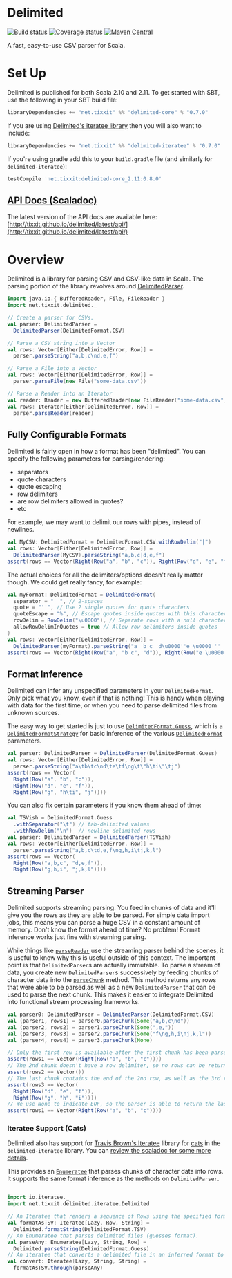 # Delimited

[![Build status](https://img.shields.io/travis/tixxit/delimited/master.svg)](https://travis-ci.org/tixxit/delimited)
[![Coverage status](https://img.shields.io/codecov/c/github/tixxit/delimited/master.svg)](https://codecov.io/github/tixxit/delimited)
[![Maven Central](https://img.shields.io/maven-central/v/net.tixxit/delimited-core_2.11.svg)](https://maven-badges.herokuapp.com/maven-central/net.tixxit/delimited-core_2.11)

A fast, easy-to-use CSV parser for Scala.

# Set Up

Delimited is published for both Scala 2.10 and 2.11. To get started with SBT,
use the following in your SBT build file:

```scala
libraryDependencies += "net.tixxit" %% "delimited-core" % "0.7.0"
```

If you are using [Delimited's iteratee library](http://tixxit.github.io/delimited/latest/api/#net.tixxit.delimited.iteratee.Delimited$)
then you will also want to include:

```scala
libraryDependencies += "net.tixxit" %% "delimited-iteratee" % "0.7.0"
```

If you're using gradle add this to your `build.gradle` file (and similarly for `delimited-iteratee`):

```gradle
testCompile 'net.tixxit:delimited-core_2.11:0.8.0'
```

## [API Docs (Scaladoc)](http://tixxit.github.io/delimited/latest/api/)

The latest version of the API docs are available here: [http://tixxit.github.io/delimited/latest/api/](http://tixxit.github.io/delimited/latest/api/)

# Overview

Delimited is a library for parsing CSV and CSV-like data in Scala. The parsing
portion of the library revolves around [DelimitedParser](http://tixxit.github.io/delimited/latest/api/#net.tixxit.delimited.DelimitedParser).

```scala
import java.io.{ BufferedReader, File, FileReader }
import net.tixxit.delimited._

// Create a parser for CSVs.
val parser: DelimitedParser =
  DelimitedParser(DelimitedFormat.CSV)

// Parse a CSV string into a Vector
val rows: Vector[Either[DelimitedError, Row]] =
  parser.parseString("a,b,c\nd,e,f")

// Parse a File into a Vector
val rows: Vector[Either[DelimitedError, Row]] =
  parser.parseFile(new File("some-data.csv"))

// Parse a Reader into an Iterator
val reader: Reader = new BufferedReader(new FileReader("some-data.csv", "utf-8"))
val rows: Iterator[Either[DelimitedError, Row]] =
  parser.parseReader(reader)
```

## Fully Configurable Formats

Delimited is fairly open in how a format has been "delimited". You can specify
the following parameters for parsing/rendering:

  * separators
  * quote characters
  * quote escaping
  * row delimiters
  * are row delimiters allowed in quotes?
  * etc

For example, we may want to delimit our rows with pipes, instead of newlines.

```scala
val MyCSV: DelimitedFormat = DelimitedFormat.CSV.withRowDelim("|")
val rows: Vector[Either[DelimitedError, Row]] =
  DelimitedParser(MyCSV).parseString("a,b,c|d,e,f")
assert(rows == Vector(Right(Row("a", "b", "c")), Right(Row("d", "e", "f"))))
```

The actual choices for all the delimiters/options doesn't really matter though.
We could get really fancy, for example:

```scala
val myFormat: DelimitedFormat = DelimitedFormat(
  separator = "  ", // 2-spaces
  quote = "''", // Use 2 single quotes for quote characters
  quoteEscape = "%", // Escape quotes inside quotes with this character
  rowDelim = RowDelim("\u0000"), // Separate rows with a null character
  allowRowDelimInQuotes = true // Allow row delimiters inside quotes
)
val rows: Vector[Either[DelimitedError, Row]] =
  DelimitedParser(myFormat).parseString("a  b c  d\u0000''e \u0000 ''  ''%''''  f")
assert(rows == Vector(Right(Row("a", "b c", "d")), Right(Row("e \u0000 ", "''", "f"))))
```

## Format Inference

Delimited can infer any unspecified parameters in your `DelimitedFormat`. Only
pick what you know, even if that is nothing! This is handy when playing with
data for the first time, or when you need to parse delimited files from unknown
sources.

The easy way to get started is just to use [`DelimitedFormat.Guess`](http://tixxit.github.io/delimited/latest/api/#net.tixxit.delimited.DelimitedFormat$),
which is a [`DelimitedFormatStrategy`](http://tixxit.github.io/delimited/latest/api/#net.tixxit.delimited.DelimitedFormatStrategy)
for basic inference of the various [`DelimitedFormat`](http://tixxit.github.io/delimited/latest/api/#net.tixxit.delimited.DelimitedFormat)
parameters.

```scala
val parser: DelimitedParser = DelimitedParser(DelimitedFormat.Guess)
val rows: Vector[Either[DelimitedError, Row]] =
  parser.parseString("a\tb\tc\nd\te\tf\ng\t\"h\ti\"\tj")
assert(rows == Vector(
  Right(Row("a", "b", "c")),
  Right(Row("d", "e", "f")),
  Right(Row("g", "h\ti", "j"))))
```

You can also fix certain parameters if you know them ahead of time:

```scala
val TSVish = DelimitedFormat.Guess
  .withSeparator("\t") // tab-delimited values
  .withRowDelim("\n")  // newline delimited rows
val parser: DelimitedParser = DelimitedParser(TSVish)
val rows: Vector[Either[DelimitedError, Row]] =
  parser.parseString("a,b,c\td,e,f\ng,h,i\tj,k,l")
assert(rows == Vector(
  Right(Row("a,b,c", "d,e,f")),
  Right(Row("g,h,i", "j,k,l"))))
```

## Streaming Parser

Delimited supports streaming parsing. You feed in chunks of data and it'll give
you the rows as they are able to be parsed. For simple data import jobs, this
means you can parse a huge CSV in a constant amount of memory. Don't know the
format ahead of time? No problem! Format inference works just fine with
streaming parsing.

While things like [`parseReader`](http://tixxit.github.io/delimited/latest/api/index.html#net.tixxit.delimited.DelimitedParser@parseReader(reader:java.io.Reader):Iterator[Either[net.tixxit.delimited.DelimitedError,net.tixxit.delimited.Row]])
use the streaming parser behind the scenes, it is useful to know why this is
useful outside of this context. The important point is that `DelimitedParser`s
are actually immutable. To parse a stream of data, you create new `DelimitedParser`s
successively by feeding chunks of character data into the
[`parseChunk`](http://tixxit.github.io/delimited/latest/api/index.html#net.tixxit.delimited.DelimitedParser@parseChunk(chunk:Option[String]):(net.tixxit.delimited.DelimitedParser,Vector[Either[net.tixxit.delimited.DelimitedError,net.tixxit.delimited.Row]]))
method. This method returns any rows that were able to be parsed,as well as a
new `DelimitedParser` that can be used to parse the next chunk. This makes it
easier to integrate Delimited into functional stream processing frameworks.

```scala
val parser0: DelimitedParser = DelimitedParser(DelimitedFormat.CSV)
val (parser1, rows1) = parser0.parseChunk(Some("a,b,c\nd"))
val (parser2, rows2) = parser1.parseChunk(Some(",e,"))
val (parser3, rows3) = parser2.parseChunk(Some("f\ng,h,i\nj,k,l"))
val (parser4, rows4) = parser3.parseChunk(None)

// Only the first row is available after the first chunk has been parsed.
assert(rows1 == Vector(Right(Row("a", "b", "c"))))
// The 2nd chunk doesn't have a row delimiter, so no rows can be returned.
assert(rows2 == Vector())
// The last chunk contains the end of the 2nd row, as well as the 3rd row.
assert(rows3 == Vector(
  Right(Row("d", "e", "f")),
  Right(Row("g", "h", "i"))))
// We use None to indicate EOF, so the parser is able to return the last row.
assert(rows1 == Vector(Right(Row("a", "b", "c"))))
```

### Iteratee Support (Cats)

Delimited also has support for [Travis Brown's Iteratee](https://github.com/travisbrown/iteratee)
library for [cats](https://github.com/typelevel/cats) in the
`delimited-iteratee` library. You can 
[review the scaladoc for some more details](http://tixxit.github.io/delimited/latest/api/#net.tixxit.delimited.iteratee.Delimited$).

This provides an [`Enumeratee`](https://travisbrown.github.io/iteratee/api/index.html#io.iteratee.Enumeratee)
that parses chunks of character data into rows. It supports the same format
inference as the methods on `DelimitedParser`.

```scala

import io.iteratee._
import net.tixxit.delimited.iteratee.Delimited

// An Iteratee that renders a sequence of Rows using the specified format.
val formatAsTSV: Iteratee[Lazy, Row, String] =
  Delimited.formatString(DelimitedFormat.TSV)
// An Enumeratee that parses delimited files (guesses format).
val parseAny: Enumeratee[Lazy, String, Row] =
  Delimited.parseString(DelimitedFormat.Guess)
// An iteratee that converts a delimited file in an inferred format to a TSV.
val convert: Iteratee[Lazy, String, String] = 
  formatAsTSV.through(parseAny)
```
